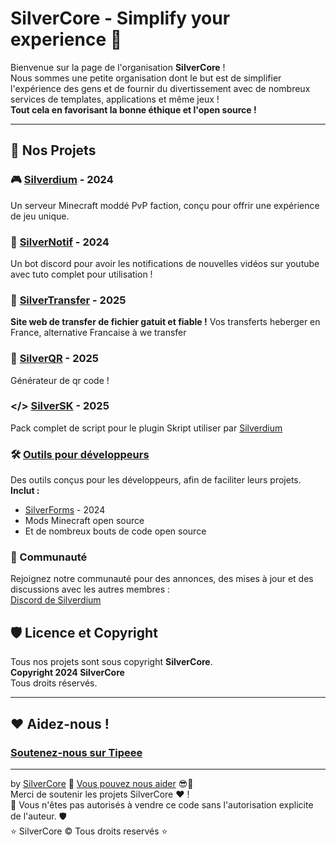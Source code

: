 # SilverCore - Simplify your experience 🚀

Bienvenue sur la page de l'organisation **SilverCore** !  
Nous sommes une petite organisation dont le but est de simplifier l'expérience des gens
et de fournir du divertissement avec de nombreux services de templates, applications et même jeux !  
**Tout cela en favorisant la bonne éthique et l'open source !**

---
## 🌟 Nos Projets

### 🎮 [Silverdium](https://silverdium.fr) - 2024
Un serveur Minecraft moddé PvP faction, conçu pour offrir une expérience de jeu unique.  

### 🤖 [SilverNotif](https://github.com/SilverCore-Git/SilverNotif) - 2024
Un bot discord pour avoir les notifications de nouvelles vidéos sur youtube
avec tuto complet pour utilisation !

### 💾 [SilverTransfer](https://transfer.sivlerdium.fr) - 2025
**Site web de transfer de fichier gatuit et fiable !**
Vos transferts heberger en France, alternative Francaise à we transfer 

### 🔁 [SilverQR](https://qr.silverdium.fr/) - 2025
Générateur de qr code !

### </> [SilverSK](https://github.com/SilverCore-Git/SilverSK) - 2025
Pack complet de script pour le plugin Skript utiliser par [Silverdium](https://silverdium.fr)

### 🛠️ [Outils pour développeurs](https://github.com/silvercore/tools)
Des outils conçus pour les développeurs, afin de faciliter leurs projets.  
**Inclut :**
- [SilverForms](https://github.com/silverCore-Git/SilverForms) - 2024
- Mods Minecraft open source
- Et de nombreux bouts de code open source


### 💬 Communauté
Rejoignez notre communauté pour des annonces, des mises à jour et des discussions avec les autres membres :  
[Discord de Silverdium](https://discord.gg/tW2EQ4EsD6)

## 🛡️ Licence et Copyright

Tous nos projets sont sous copyright **SilverCore**.  
**Copyright 2024 SilverCore**  
Tous droits réservés.

---

## ❤️ Aidez-nous !

### **[Soutenez-nous sur Tipeee](https://tipeee.com/silverdium)**

---

by [SilverCore](https://github.com/SilverCore-Git) 👑 [Vous pouvez nous aider](https://tipeee.com/silverdium) 😎💸<br>
Merci de soutenir les projets SilverCore ❤️ !<br>
🔐 Vous n'êtes pas autorisés à vendre ce code sans l'autorisation explicite de l'auteur. 🛡️<br>
⭐  SilverCore ©️ Tous droits reservés  ⭐
